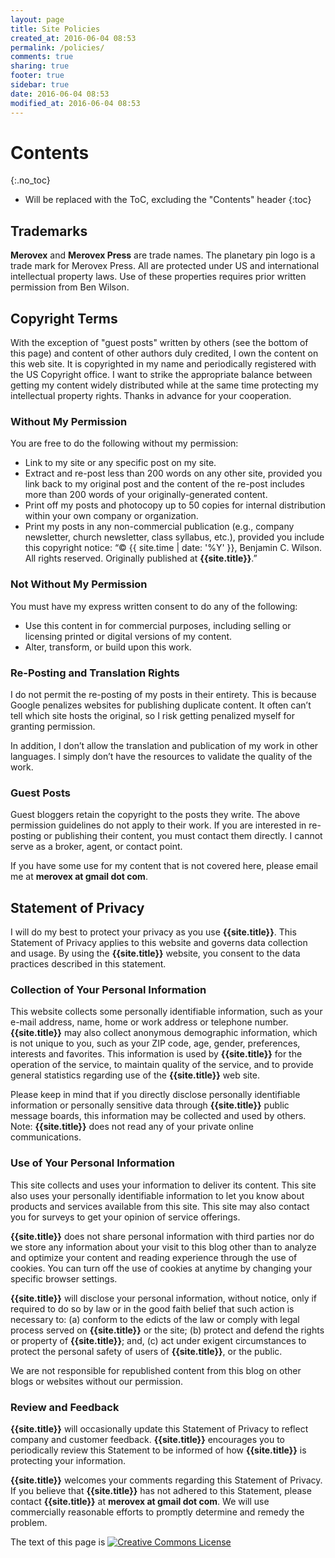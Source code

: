 ```yaml
---
layout: page
title: Site Policies
created_at: 2016-06-04 08:53
permalink: /policies/
comments: true
sharing: true
footer: true
sidebar: true
date: 2016-06-04 08:53
modified_at: 2016-06-04 08:53
---
```


# Contents
{:.no_toc}

* Will be replaced with the ToC, excluding the "Contents" header
{:toc}

## Trademarks

**Merovex** and **Merovex Press** are trade names. The planetary pin logo is a trade mark for Merovex Press. All are protected under US and international intellectual property laws. Use of these properties requires prior written permission from Ben Wilson.

## Copyright Terms

With the exception of "guest posts" written by others (see the bottom of this page) and content of other authors duly credited, I own the content on this web site. It is copyrighted in my name and periodically registered with the US Copyright office. I want to strike the appropriate balance between getting my content widely distributed while at the same time protecting my intellectual property rights. Thanks in advance for your cooperation.

### Without My Permission

You are free to do the following without my permission:

   * Link to my site or any specific post on my site.
   * Extract and re-post less than 200 words on any other site, provided you link back to my original post and the content of the re-post includes more than 200 words of your originally-generated content.
   * Print off my posts and photocopy up to 50 copies for internal distribution within your own company or organization.
   * Print my posts in any non-commercial publication (e.g., company newsletter, church newsletter, class syllabus, etc.), provided you include this copyright notice: “© {{ site.time | date: '%Y' }}, Benjamin C. Wilson. All rights reserved. Originally published at **{{site.title}}**.”

### Not Without My Permission

You must have my express written consent to do any of the following:

   * Use this content in for commercial purposes, including selling or licensing printed or digital versions of my content.
   * Alter, transform, or build upon this work.

### Re-Posting and Translation Rights

I do not permit the re-posting of my posts in their entirety. This is because Google penalizes websites for publishing duplicate content. It often can’t tell which site hosts the original, so I risk getting penalized myself for granting permission.

In addition, I don’t allow the translation and publication of my work in other languages. I simply don’t have the resources to validate the quality of the work.

### Guest Posts

Guest bloggers retain the copyright to the posts they write. The above permission guidelines do not apply to their work. If you are interested in re-posting or publishing their content, you must contact them directly. I cannot serve as a broker, agent, or contact point.

If you have some use for my content that is not covered here, please email me at **merovex at gmail dot com**.

## Statement of Privacy

I will do my best to protect your privacy as you use **{{site.title}}**. This Statement of Privacy applies to this website and governs data collection and usage.
By using the **{{site.title}}** website, you consent to the data practices described in this statement.

### Collection of Your Personal Information

This website collects some personally identifiable information, such as your e-mail address, name, home or work address or telephone number. **{{site.title}}** may also collect anonymous demographic information, which is not unique to you, such as your ZIP code, age, gender, preferences, interests and favorites. This information is used by **{{site.title}}** for the operation of the service, to maintain quality of the service, and to provide general statistics regarding use of the **{{site.title}}** web site.

Please keep in mind that if you directly disclose personally identifiable information or personally sensitive data through **{{site.title}}** public message boards, this information may be collected and used by others. Note: **{{site.title}}** does not read any of your private online communications.

### Use of Your Personal Information

This site collects and uses your information to deliver its content. This site also uses your personally identifiable information to let you know about products and services available from this site. This site may also contact you for surveys to get your opinion of service offerings.

**{{site.title}}** does not share personal information with third parties nor do we store any information about your visit to this blog other than to analyze and optimize your content and reading experience through the use of cookies. You can turn off the use of cookies at anytime by changing your specific browser settings.

**{{site.title}}** will disclose your personal information, without notice, only if required to do so by law or in the good faith belief that such action is necessary to: (a) conform to the edicts of the law or comply with legal process served on **{{site.title}}** or the site; (b) protect and defend the rights or property of **{{site.title}}**; and, (c) act under exigent circumstances to protect the personal safety of users of **{{site.title}}**, or the public.

We are not responsible for republished content from this blog on other blogs or websites without our permission.

### Review and Feedback

**{{site.title}}** will occasionally update this Statement of Privacy to reflect company and customer feedback. **{{site.title}}** encourages you to periodically review this Statement to be informed of how **{{site.title}}** is protecting your information.

**{{site.title}}** welcomes your comments regarding this Statement of Privacy. If you believe that **{{site.title}}** has not adhered to this Statement, please contact **{{site.title}}** at **merovex at gmail dot com**. We will use commercially reasonable efforts to promptly determine and remedy the problem.

<p>The text of this page is <a rel="license" href="http://creativecommons.org/licenses/by-nc-sa/3.0/"><img alt="Creative Commons License" style="border-width:0" src="http://i.creativecommons.org/l/by-nc-sa/3.0/88x31.png" /></a><br /><span xmlns:dc="http://purl.org/dc/elements/1.1/" href="http://purl.org/dc/dcmitype/Text" property="dc:title" rel="dc:type"></span></p>